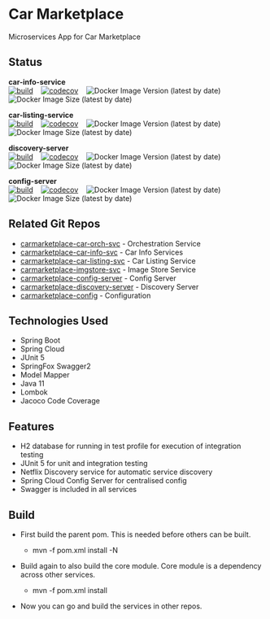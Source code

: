 # Car Marketplace

Microservices App for Car Marketplace

## Status

**car-info-service** <br/>
[![build](https://github.com/geekymon2/carmarketplace-car-info-svc/actions/workflows/build.yml/badge.svg)](https://github.com/geekymon2/carmarketplace-car-info-svc/actions/workflows/build.yml) &nbsp;&nbsp; [![codecov](https://codecov.io/gh/geekymon2/carmarketplace-car-info-svc/branch/main/graph/badge.svg?token=LH7ATDIHTB)](https://codecov.io/gh/geekymon2/carmarketplace-car-info-svc) &nbsp;&nbsp; ![Docker Image Version (latest by date)](https://img.shields.io/docker/v/geekymon2/cm-car-info-svc) &nbsp;&nbsp; ![Docker Image Size (latest by date)](https://img.shields.io/docker/image-size/geekymon2/cm-car-info-svc)

**car-listing-service** <br/>
[![build](https://github.com/geekymon2/carmarketplace-car-listing-svc/actions/workflows/build.yml/badge.svg)](https://github.com/geekymon2/carmarketplace-car-listing-svc/actions/workflows/build.yml) &nbsp;&nbsp; [![codecov](https://codecov.io/gh/geekymon2/carmarketplace-car-listing-svc/branch/main/graph/badge.svg?token=LH7ATDIHTB)](https://codecov.io/gh/geekymon2/carmarketplace-car-listing-svc) &nbsp;&nbsp; ![Docker Image Version (latest by date)](https://img.shields.io/docker/v/geekymon2/cm-car-listing-svc) &nbsp;&nbsp; ![Docker Image Size (latest by date)](https://img.shields.io/docker/image-size/geekymon2/cm-car-listing-svc)

**discovery-server** <br/>
[![build](https://github.com/geekymon2/carmarketplace-discovery-server/actions/workflows/build.yml/badge.svg)](https://github.com/geekymon2/carmarketplace-discovery-server/actions/workflows/build.yml) &nbsp;&nbsp; [![codecov](https://codecov.io/gh/geekymon2/carmarketplace-discovery-server/branch/main/graph/badge.svg?token=LH7ATDIHTB)](https://codecov.io/gh/geekymon2/carmarketplace-discovery-server) &nbsp;&nbsp; ![Docker Image Version (latest by date)](https://img.shields.io/docker/v/geekymon2/cm-discovery-server) &nbsp;&nbsp; ![Docker Image Size (latest by date)](https://img.shields.io/docker/image-size/geekymon2/cm-discovery-server)

**config-server** <br/>
[![build](https://github.com/geekymon2/carmarketplace-config-server/actions/workflows/build.yml/badge.svg)](https://github.com/geekymon2/carmarketplace-config-server/actions/workflows/build.yml) &nbsp;&nbsp; [![codecov](https://codecov.io/gh/geekymon2/carmarketplace-config-server/branch/main/graph/badge.svg?token=LH7ATDIHTB)](https://codecov.io/gh/geekymon2/carmarketplace-config-server) &nbsp;&nbsp; ![Docker Image Version (latest by date)](https://img.shields.io/docker/v/geekymon2/cm-config-server) &nbsp;&nbsp; ![Docker Image Size (latest by date)](https://img.shields.io/docker/image-size/geekymon2/cm-config-server)

## Related Git Repos

* [carmarketplace-car-orch-svc](https://github.com/geekymon2/carmarketplace-car-orch-svc) - Orchestration Service
* [carmarketplace-car-info-svc](https://github.com/geekymon2/carmarketplace-car-info-svc) - Car Info Services
* [carmarketplace-car-listing-svc](https://github.com/geekymon2/carmarketplace-car-listing-svc) - Car Listing Service
* [carmarketplace-imgstore-svc](https://github.com/geekymon2/carmarketplace-imagestore-svc) - Image Store Service
* [carmarketplace-config-server](https://github.com/geekymon2/carmarketplace-config-server) - Config Server
* [carmarketplace-discovery-server](https://github.com/geekymon2/carmarketplace-discovery-server) - Discovery Server
* [carmarketplace-config](https://github.com/geekymon2/carmarketplace-config) - Configuration

## Technologies Used
* Spring Boot
* Spring Cloud
* JUnit 5
* SpringFox Swagger2
* Model Mapper
* Java 11
* Lombok
* Jacoco Code Coverage

## Features
* H2 database for running in test profile for execution of integration testing
* JUnit 5 for unit and integration testing
* Netflix Discovery service for automatic service discovery
* Spring Cloud Config Server for centralised config
* Swagger is included in all services

## Build
- First build the parent pom. This is needed before others can be built.
  * mvn -f pom.xml install -N


- Build again to also build the core module. Core module is a dependency across other services.
  * mvn -f pom.xml install

- Now you can go and build the services in other repos.